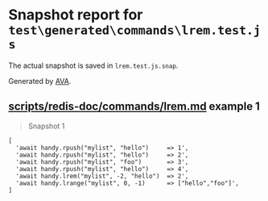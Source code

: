 # Snapshot report for `test\generated\commands\lrem.test.js`

The actual snapshot is saved in `lrem.test.js.snap`.

Generated by [AVA](https://ava.li).

## [scripts/redis-doc/commands/lrem.md](../../../../scripts/redis-doc/commands/lrem.md) example 1

> Snapshot 1

    [
      'await handy.rpush("mylist", "hello")     => 1',
      'await handy.rpush("mylist", "hello")     => 2',
      'await handy.rpush("mylist", "foo")       => 3',
      'await handy.rpush("mylist", "hello")     => 4',
      'await handy.lrem("mylist", -2, "hello")  => 2',
      'await handy.lrange("mylist", 0, -1)      => ["hello","foo"]',
    ]

